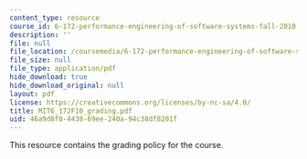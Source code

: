 ```yaml
---
content_type: resource
course_id: 6-172-performance-engineering-of-software-systems-fall-2010
description: ''
file: null
file_location: /coursemedia/6-172-performance-engineering-of-software-systems-fall-2010/46a9d8f0443869ee240a94c38df8201f_MIT6_172F10_grading.pdf
file_size: null
file_type: application/pdf
hide_download: true
hide_download_original: null
layout: pdf
license: https://creativecommons.org/licenses/by-nc-sa/4.0/
title: MIT6_172F10_grading.pdf
uid: 46a9d8f0-4438-69ee-240a-94c38df8201f
---
```

This resource contains the grading policy for the course.